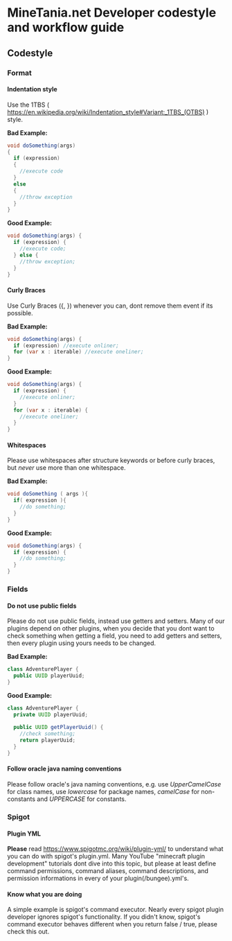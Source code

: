 # MineTania.net Developer codestyle and workflow guide

## Codestyle

### Format

#### Indentation style

Use the 1TBS ( https://en.wikipedia.org/wiki/Indentation_style#Variant:_1TBS_(OTBS) ) style.

**Bad Example:**

```java
void doSomething(args) 
{
  if (expression) 
  {
    //execute code
  }
  else 
  {
    //throw exception
  }
}
```

**Good Example:**

```java
void doSomething(args) {
  if (expression) {
    //execute code;
  } else {
    //throw exception;
  }
}
```

#### Curly Braces

Use Curly Braces ({, }) whenever you can, dont remove them event if its possible.

**Bad Example:**

```java
void doSomething(args) {
  if (expression) //execute onliner;
  for (var x : iterable) //execute oneliner;
}
```

**Good Example:**

```java
void doSomething(args) {
  if (expression) { 
    //execute onliner;
  }
  for (var x : iterable) {
    //execute oneliner;
  }
}
```

#### Whitespaces

Please use whitespaces after structure keywords or before curly braces, but *never* use more than one whitespace.

**Bad Example:**

```java
void doSomething ( args ){
  if( expression ){
    //do something;
  }
}
```

**Good Example:**

```java
void doSomething(args) {
  if (expression) {
    //do something;
  }
}
```

### Fields

#### Do not use public fields

Please do not use public fields, instead use getters and setters. Many of our plugins depend on other plugins, when you decide that you dont want to check something when getting a field, you need to add getters and setters, then every plugin using yours needs to be changed.

**Bad Example:**

```java
class AdventurePlayer {
  public UUID playerUuid;
}
```

**Good Example:**

```java
class AdventurePlayer {
  private UUID playerUuid;
  
  public UUID getPlayerUuid() {
    //check something;
    return playerUuid;
  }
}
```

#### Follow oracle java naming conventions

Please follow oracle's java naming conventions, e.g. use *UpperCamelCase* for class names, use *lowercase* for package names, *camelCase* for non-constants and *UPPERCASE* for constants.

### Spigot

#### Plugin YML

**Please** read https://www.spigotmc.org/wiki/plugin-yml/ to understand what you can do with spigot's plugin.yml. Many YouTube "minecraft plugin development" tutorials dont dive into this topic, but please at least define command permissions, command aliases, command descriptions, and permission informations in every of your plugin(/bungee).yml's.

#### Know what you are doing

A simple example is spigot's command executor. Nearly every spigot plugin developer ignores spigot's functionality. If you didn't know, spigot's command executor behaves different when you return false / true, please check this out.

